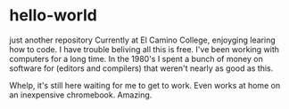 # hello-world
just another repository
Currently at El Camino College, enjoyging learing how to code. 
I have trouble beliving all this is free.  I've been working with computers for a long time. 
In the 1980's I spent a bunch of money on software for (editors and compilers) that weren't nearly as good as this. 


Whelp, it's still here waiting for me to get to work.  Even works at home on an inexpensive chromebook.  Amazing.  
